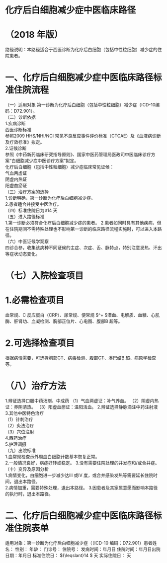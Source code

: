 # 化疗后白细胞减少症中医临床路径  
# （2018 年版）  
路径说明：本路径适合于西医诊断为化疗后白细胞（包括中性粒细胞）减少症的住院患者。  
# 一、化疗后白细胞减少症中医临床路径标准住院流程  
（一）适用对象 第一诊断为化疗后白细胞（包括中性粒细胞）减少症（ICD-10编码：D72.901）。  
（二）诊断依据  
1.疾病诊断  
西医诊断标准  
参照2009 HHS/NHI/NCI 常见不良反应事件评价标准（CTCAE）及《血液病诊断及疗效标准》拟定。  
2.证候诊断  
参照《中药新药临床研究指导原则》、国家中医药管理局医政司中医临床诊疗方案“白细胞减少症中医诊疗方案”拟定。  
化疗后白细胞（包括中性粒细胞）减少症临床常见证候：  
气血两虚证  
阴虚内热证  
阳虚血瘀证  
（三）治疗方案的选择  
1.诊断明确，第一诊断为化疗后白细胞减少症。  
2.患者适合并接受中医治疗。  
（四）标准住院日为≤14 天  
（五）进入路径标准  
1.第一诊断必须符合化疗后白细胞减少症的患者。 2.患者如同时具有其他疾病，但在住院期间不需特殊处理也不影响第一诊断的临床路径流程实施时，可以进入本路径。  
（六）中医证候学观察  
四诊合参，收集该病种不同证候的主症、次症、舌、脉特点，特别注意发热、汗出等症状动态变化。  
# （七）入院检查项目  
# 1.必需检查项目  
血常规、C 反应蛋白（CRP）、尿常规、便常规 $^+ $潜血、电解质、血糖、心肌酶、肝肾功、血凝检测、胸部正位片、心电图、腹部B 超等。  
# 2.可选择检查项目  
根据病情需要，可选择胸部CT、病毒检测、腹部CT、淋巴结B 超、病原学检查等。  
# （八）治疗方法  
1.辨证选择口服中药汤剂、中成药 （1）气血两虚证：补气养血。 （2）阴虚内热证：养阴清热。 （3）阳虚血瘀证：温阳活血。  2.辨证选择静脉滴注中药注射液  
3.其他中医特色治疗  
（1）针刺治疗  
（2）灸法治疗  
（3）穴位注射  
4.西药治疗  
5.护理调摄  
（九）出院标准  
1.血常规检查示外周血白细胞计数基本恢复正常。  
2.一般情况良好，病症好转或稳定。  3.没有需要住院处理的并发症和/或合并症。  
（十）变异及原因分析  
1.病情变化，白细胞进一步减少达III 或IV 度，或合并感染发热等需要延长住院时间，退出本路径。  
2.病情加重，需要特殊处理，退出本路径。 3.因患者及其家属意愿而影响本路径的执行时，退出本路径。  
# 二、化疗后白细胞减少症中医临床路径标准住院表单  
适用对象：第一诊断为化疗后白细胞减少症（（ICD-10 编码：D72.901）患者姓名：  性别：  年龄：  门诊号：  住院号： 发病时间：年月日  住院时间：年月日出院日期：年月日 标准住院日： ${\leqslant}14 $ 天                 实际住院日： 天  